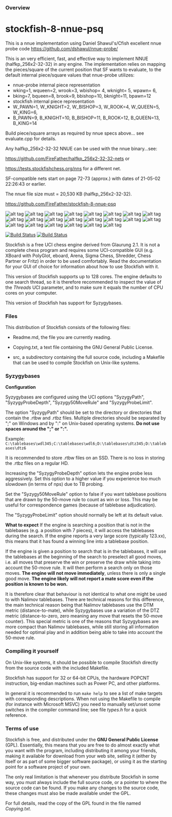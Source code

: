 ### Overview
# stockfish-8-nnue-psq

This is a nnue implementation using Daniel Shawul's/Cfish excellent nnue probe code https://github.com/dshawul/nnue-probe/

This is an very efficient, fast, and effective way to implement NNUE (halfkp_256x2-32-32) in any engine.
The implementation relies on mapping the pieces/square of the current position that SF wants to evaluate, to the default internal 
piece/square values that nnue-probe utilizes:
	

* 	nnue-probe internal piece representation
*	wking=1, wqueen=2, wrook=3, wbishop= 4, wknight= 5, wpawn= 6,
*	bking=7, bqueen=8, brook=9, bbishop=10, bknight=11, bpawn=12
*	stockfish internal piece representation
*	W_PAWN=1, W_KNIGHT=2, W_BISHOP=3, W_ROOK=4, W_QUEEN=5, W_KING=6,
*	B_PAWN=9, B_KNIGHT=10, B_BISHOP=11, B_ROOK=12, B_QUEEN=13, B_KING=14

Build piece/square arrays as required by nnue specs above...
see evaluate.cpp for details.

Any halfkp_256x2-32-32 NNUE can be used with the nnue binary...see:

https://github.com/FireFather/halfkp_256x2-32-32-nets or

https://tests.stockfishchess.org/nns for a different net.

SF-compatible nets start on page 72-73 (approx.) with dates of 21-05-02 22:26:43 or earlier.

The nnue file size must = 20,530 KB (halfkp_256x2-32-32).

https://github.com/FireFather/stockfish-8-nnue-psq


![alt tag](https://raw.githubusercontent.com/FireFather/stockfish-8-nnue-psq/master/logos/fire_1.bmp)
![alt tag](https://raw.githubusercontent.com/FireFather/stockfish-8-nnue-psq/master/logos/fire_2.bmp)
![alt tag](https://raw.githubusercontent.com/FireFather/stockfish-8-nnue-psq/master/logos/fire_3.bmp)
![alt tag](https://raw.githubusercontent.com/FireFather/stockfish-8-nnue-psq/master/logos/fire_4.bmp)
![alt tag](https://raw.githubusercontent.com/FireFather/stockfish-8-nnue-psq/master/logos/fire_5.bmp)
![alt tag](https://raw.githubusercontent.com/FireFather/stockfish-8-nnue-psq/master/logos/fire_6.bmp)
![alt tag](https://raw.githubusercontent.com/FireFather/stockfish-8-nnue-psq/master/logos/fire_7.bmp)
![alt tag](https://raw.githubusercontent.com/FireFather/stockfish-8-nnue-psq/master/logos/fire_8.bmp)
![alt tag](https://raw.githubusercontent.com/FireFather/stockfish-8-nnue-psq/master/logos/fire_9.bmp)
![alt tag](https://raw.githubusercontent.com/FireFather/stockfish-8-nnue-psq/master/logos/fire_10.bmp)
![alt tag](https://raw.githubusercontent.com/FireFather/stockfish-8-nnue-psq/master/logos/fire_11.bmp)
![alt tag](https://raw.githubusercontent.com/FireFather/stockfish-8-nnue-psq/master/logos/fire_12.bmp)
![alt tag](https://raw.githubusercontent.com/FireFather/stockfish-8-nnue-psq/master/logos/fire_13.bmp)
![alt tag](https://raw.githubusercontent.com/FireFather/stockfish-8-nnue-psq/master/logos/fire_14.bmp)
![alt tag](https://raw.githubusercontent.com/FireFather/stockfish-8-nnue-psq/master/logos/fire_15.bmp)
![alt tag](https://raw.githubusercontent.com/FireFather/stockfish-8-nnue-psq/master/logos/fire_16.bmp)
![alt tag](https://raw.githubusercontent.com/FireFather/stockfish-8-nnue-psq/master/logos/fire_17.bmp)
![alt tag](https://raw.githubusercontent.com/FireFather/stockfish-8-nnue-psq/master/logos/fire_18.bmp)
![alt tag](https://raw.githubusercontent.com/FireFather/stockfish-8-nnue-psq/master/logos/fire_19.bmp)
![alt tag](https://raw.githubusercontent.com/FireFather/stockfish-8-nnue-psq/master/logos/fire_20.bmp)
![alt tag](https://raw.githubusercontent.com/FireFather/stockfish-8-nnue-psq/master/logos/fire_21.bmp)
![alt tag](https://raw.githubusercontent.com/FireFather/stockfish-8-nnue-psq/master/logos/fire_22.bmp)


[![Build Status](https://travis-ci.org/official-stockfish/Stockfish.svg?branch=master)](https://travis-ci.org/official-stockfish/Stockfish)
[![Build Status](https://ci.appveyor.com/api/projects/status/github/official-stockfish/Stockfish?svg=true)](https://ci.appveyor.com/project/mcostalba/stockfish)

Stockfish is a free UCI chess engine derived from Glaurung 2.1. It is
not a complete chess program and requires some UCI-compatible GUI
(e.g. XBoard with PolyGlot, eboard, Arena, Sigma Chess, Shredder, Chess
Partner or Fritz) in order to be used comfortably. Read the
documentation for your GUI of choice for information about how to use
Stockfish with it.

This version of Stockfish supports up to 128 cores. The engine defaults
to one search thread, so it is therefore recommended to inspect the value of
the *Threads* UCI parameter, and to make sure it equals the number of CPU
cores on your computer.

This version of Stockfish has support for Syzygybases.


### Files

This distribution of Stockfish consists of the following files:

  * Readme.md, the file you are currently reading.

  * Copying.txt, a text file containing the GNU General Public License.

  * src, a subdirectory containing the full source code, including a Makefile
    that can be used to compile Stockfish on Unix-like systems.


### Syzygybases

**Configuration**

Syzygybases are configured using the UCI options "SyzygyPath",
"SyzygyProbeDepth", "Syzygy50MoveRule" and "SyzygyProbeLimit".

The option "SyzygyPath" should be set to the directory or directories that
contain the .rtbw and .rtbz files. Multiple directories should be
separated by ";" on Windows and by ":" on Unix-based operating systems.
**Do not use spaces around the ";" or ":".**

Example: `C:\tablebases\wdl345;C:\tablebases\wdl6;D:\tablebases\dtz345;D:\tablebases\dtz6`

It is recommended to store .rtbw files on an SSD. There is no loss in
storing the .rtbz files on a regular HD.

Increasing the "SyzygyProbeDepth" option lets the engine probe less
aggressively. Set this option to a higher value if you experience too much
slowdown (in terms of nps) due to TB probing.

Set the "Syzygy50MoveRule" option to false if you want tablebase positions
that are drawn by the 50-move rule to count as win or loss. This may be useful
for correspondence games (because of tablebase adjudication).

The "SyzygyProbeLimit" option should normally be left at its default value.

**What to expect**
If the engine is searching a position that is not in the tablebases (e.g.
a position with 7 pieces), it will access the tablebases during the search.
If the engine reports a very large score (typically 123.xx), this means
that it has found a winning line into a tablebase position.

If the engine is given a position to search that is in the tablebases, it
will use the tablebases at the beginning of the search to preselect all
good moves, i.e. all moves that preserve the win or preserve the draw while
taking into account the 50-move rule.
It will then perform a search only on those moves. **The engine will not move
immediately**, unless there is only a single good move. **The engine likely
will not report a mate score even if the position is known to be won.**

It is therefore clear that behaviour is not identical to what one might
be used to with Nalimov tablebases. There are technical reasons for this
difference, the main technical reason being that Nalimov tablebases use the
DTM metric (distance-to-mate), while Syzygybases use a variation of the
DTZ metric (distance-to-zero, zero meaning any move that resets the 50-move
counter). This special metric is one of the reasons that Syzygybases are
more compact than Nalimov tablebases, while still storing all information
needed for optimal play and in addition being able to take into account
the 50-move rule.


### Compiling it yourself

On Unix-like systems, it should be possible to compile Stockfish
directly from the source code with the included Makefile.

Stockfish has support for 32 or 64-bit CPUs, the hardware POPCNT
instruction, big-endian machines such as Power PC, and other platforms.

In general it is recommended to run `make help` to see a list of make
targets with corresponding descriptions. When not using the Makefile to
compile (for instance with Microsoft MSVC) you need to manually
set/unset some switches in the compiler command line; see file *types.h*
for a quick reference.


### Terms of use

Stockfish is free, and distributed under the **GNU General Public License**
(GPL). Essentially, this means that you are free to do almost exactly
what you want with the program, including distributing it among your
friends, making it available for download from your web site, selling
it (either by itself or as part of some bigger software package), or
using it as the starting point for a software project of your own.

The only real limitation is that whenever you distribute Stockfish in
some way, you must always include the full source code, or a pointer
to where the source code can be found. If you make any changes to the
source code, these changes must also be made available under the GPL.

For full details, read the copy of the GPL found in the file named
*Copying.txt*.

